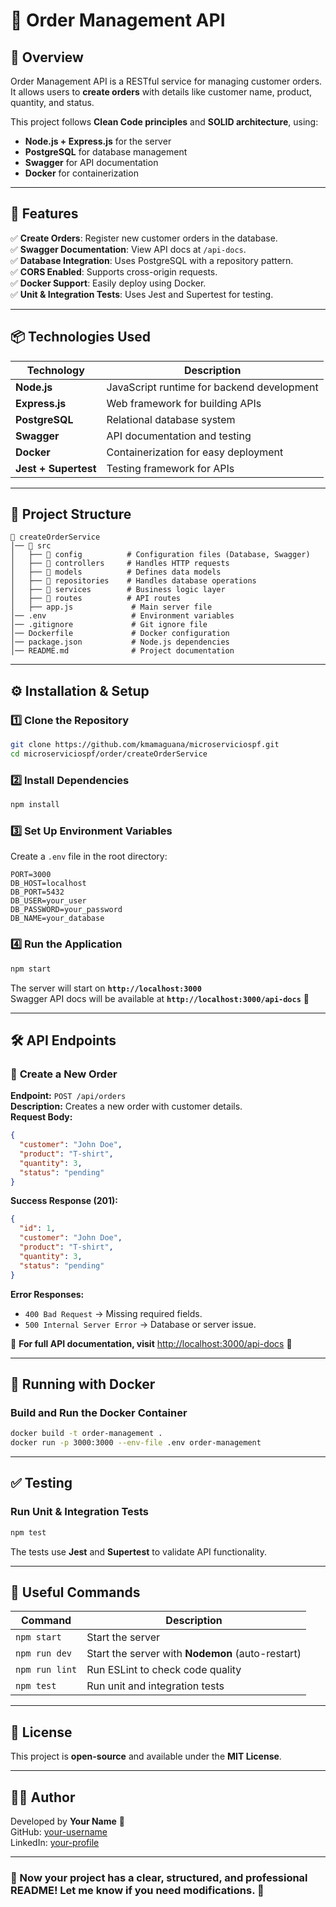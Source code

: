 # 🛒 Order Management API

## 📌 Overview
Order Management API is a RESTful service for managing customer orders.  
It allows users to **create orders** with details like customer name, product, quantity, and status.

This project follows **Clean Code principles** and **SOLID architecture**, using:
- **Node.js + Express.js** for the server
- **PostgreSQL** for database management
- **Swagger** for API documentation
- **Docker** for containerization

---

## 🚀 Features
✅ **Create Orders**: Register new customer orders in the database.  
✅ **Swagger Documentation**: View API docs at `/api-docs`.  
✅ **Database Integration**: Uses PostgreSQL with a repository pattern.  
✅ **CORS Enabled**: Supports cross-origin requests.  
✅ **Docker Support**: Easily deploy using Docker.  
✅ **Unit & Integration Tests**: Uses Jest and Supertest for testing.

---

## 📦 Technologies Used
| Technology | Description |
|------------|------------|
| **Node.js** | JavaScript runtime for backend development |
| **Express.js** | Web framework for building APIs |
| **PostgreSQL** | Relational database system |
| **Swagger** | API documentation and testing |
| **Docker** | Containerization for easy deployment |
| **Jest + Supertest** | Testing framework for APIs |

---

## 📂 Project Structure
```
📁 createOrderService
│── 📁 src
│   ├── 📁 config          # Configuration files (Database, Swagger)
│   ├── 📁 controllers     # Handles HTTP requests
│   ├── 📁 models          # Defines data models
│   ├── 📁 repositories    # Handles database operations
│   ├── 📁 services        # Business logic layer
│   ├── 📁 routes          # API routes
│   ├── app.js             # Main server file
│── .env                   # Environment variables
│── .gitignore             # Git ignore file
│── Dockerfile             # Docker configuration
│── package.json           # Node.js dependencies
│── README.md              # Project documentation
```

---

## ⚙️ Installation & Setup

### 1️⃣ **Clone the Repository**
```bash
git clone https://github.com/kmamaguana/microserviciospf.git
cd microserviciospf/order/createOrderService
```

### 2️⃣ **Install Dependencies**
```bash
npm install
```

### 3️⃣ **Set Up Environment Variables**
Create a `.env` file in the root directory:
```
PORT=3000
DB_HOST=localhost
DB_PORT=5432
DB_USER=your_user
DB_PASSWORD=your_password
DB_NAME=your_database
```

### 4️⃣ **Run the Application**
```bash
npm start
```
The server will start on **`http://localhost:3000`**  
Swagger API docs will be available at **`http://localhost:3000/api-docs`** 📄

---

## 🛠️ API Endpoints

### 🔹 **Create a New Order**
**Endpoint:** `POST /api/orders`  
**Description:** Creates a new order with customer details.  
**Request Body:**
```json
{
  "customer": "John Doe",
  "product": "T-shirt",
  "quantity": 3,
  "status": "pending"
}
```
**Success Response (201):**
```json
{
  "id": 1,
  "customer": "John Doe",
  "product": "T-shirt",
  "quantity": 3,
  "status": "pending"
}
```
**Error Responses:**
- `400 Bad Request` → Missing required fields.
- `500 Internal Server Error` → Database or server issue.

📌 **For full API documentation, visit** [http://localhost:3000/api-docs](http://localhost:3000/api-docs) 📑

---

## 🐳 Running with Docker
### Build and Run the Docker Container
```bash
docker build -t order-management .
docker run -p 3000:3000 --env-file .env order-management
```

---

## ✅ Testing
### Run Unit & Integration Tests
```bash
npm test
```
The tests use **Jest** and **Supertest** to validate API functionality.

---

## 🔗 Useful Commands
| Command | Description |
|---------|-------------|
| `npm start` | Start the server |
| `npm run dev` | Start the server with **Nodemon** (auto-restart) |
| `npm run lint` | Run ESLint to check code quality |
| `npm test` | Run unit and integration tests |

---

## 📌 License
This project is **open-source** and available under the **MIT License**.

---

## 👨‍💻 Author
Developed by **Your Name** 🚀  
GitHub: [your-username](https://github.com/your-username)  
LinkedIn: [your-profile](https://linkedin.com/in/your-profile)  

---

### 🎯 Now your project has a **clear, structured, and professional README**! Let me know if you need modifications. 🚀
```